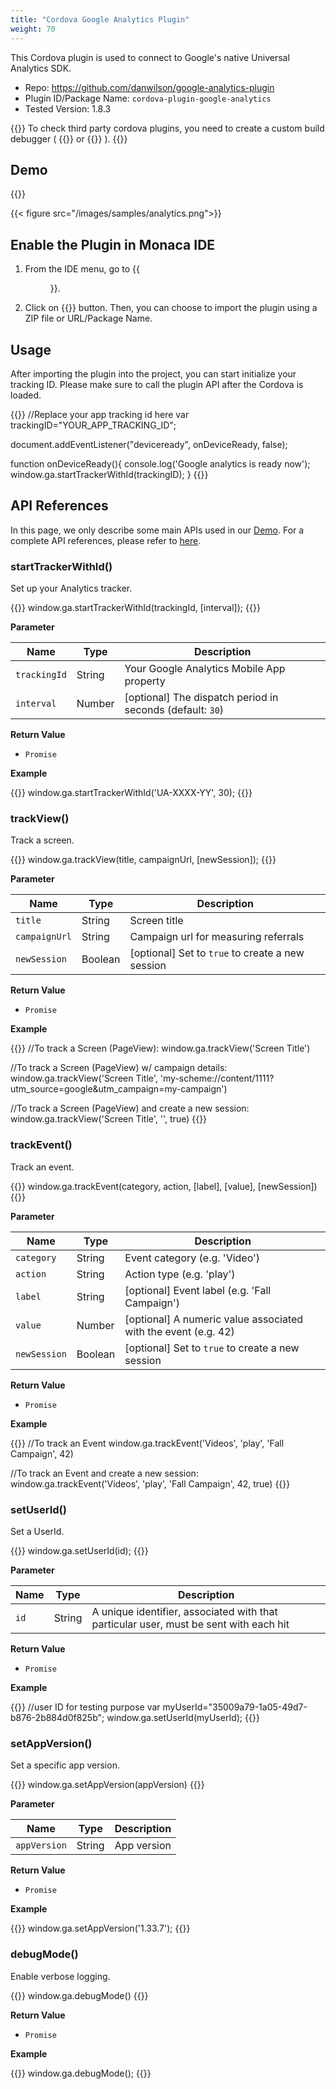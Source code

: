 ```yaml
---
title: "Cordova Google Analytics Plugin"
weight: 70
---
```


This Cordova plugin is used to connect to Google's native Universal Analytics SDK.

- Repo: https://github.com/danwilson/google-analytics-plugin
- Plugin ID/Package Name: `cordova-plugin-google-analytics`
- Tested Version: 1.8.3

{{<note>}}
To check third party cordova plugins, you need to create a custom build debugger ( {{<link title="Android version" href="https://docs.monaca.io/en/products_guide/debugger/installation/debugger_android/#build-and-install-custom-monaca-debugger">}} or {{<link title="iOS version" href="https://docs.monaca.io/en/products_guide/debugger/installation/debugger_ios/#how-to-build-custom-monaca-debugger">}} ).
{{</note>}}

## Demo 

{{<import pid="5ac33902e7888548428b4567" title="Google Analytics Plugin Demo">}}

{{< figure src="/images/samples/analytics.png">}}

## Enable the Plugin in Monaca IDE

1.  From the IDE menu, go to {{<menu menu1="Config" menu2="Manage Cordova Plugins">}}.

2.  Click on {{<guilabel name="Import Cordova Plugin">}} button. Then, you can choose to import the plugin using a ZIP file or URL/Package Name. 

## Usage

After importing the plugin into the project, you can start initialize your tracking ID. Please make sure to call the plugin API after the Cordova is loaded. 

{{<highlight javascript>}}
//Replace your app tracking id here
var trackingID="YOUR_APP_TRACKING_ID";

document.addEventListener("deviceready", onDeviceReady, false);

function onDeviceReady(){
    console.log('Google analytics is ready now');
    window.ga.startTrackerWithId(trackingID);
}
{{</highlight>}}

## API References

In this page, we only describe some main APIs used in our [Demo](https://monaca.mobi/directimport?pid=5ac33902e7888548428b4567). For a complete API references, please refer to [here](https://github.com/danwilson/google-analytics-plugin).

### startTrackerWithId()

Set up your Analytics tracker.

{{<highlight javascript>}}
window.ga.startTrackerWithId(trackingId, [interval]);
{{</highlight>}}

**Parameter**

Name | Type | Description
-----|------|-------------
`trackingId` | String | Your Google Analytics Mobile App property
`interval` | Number | [optional] The dispatch period in seconds (default: `30`)

**Return Value**

- `Promise`

**Example**

{{<highlight javascript>}}
window.ga.startTrackerWithId('UA-XXXX-YY', 30);
{{</highlight>}}

### trackView()

Track a screen.

{{<highlight javascript>}}
window.ga.trackView(title, campaignUrl, [newSession]);
{{</highlight>}}

**Parameter**

Name | Type | Description
-----|------|-------------
`title` | String | Screen title
`campaignUrl` | String | Campaign url for measuring referrals
`newSession` | Boolean | [optional] Set to `true` to create a new session

**Return Value**

- `Promise`

**Example**

{{<highlight javascript>}}
//To track a Screen (PageView):
window.ga.trackView('Screen Title')

//To track a Screen (PageView) w/ campaign details:
window.ga.trackView('Screen Title', 'my-scheme://content/1111?utm_source=google&utm_campaign=my-campaign')

//To track a Screen (PageView) and create a new session:
window.ga.trackView('Screen Title', '', true)
{{</highlight>}}

### trackEvent()

Track an event.

{{<highlight javascript>}}
window.ga.trackEvent(category, action, [label], [value], [newSession])
{{</highlight>}}

**Parameter**

Name | Type | Description
-----|------|-------------
`category` | String | Event category (e.g. 'Video')
`action` | String | Action type (e.g. 'play')
`label` | String | [optional] Event label (e.g. 'Fall Campaign')
`value` | Number | [optional] A numeric value associated with the event (e.g. 42)
`newSession` | Boolean | [optional] Set to `true` to create a new session

**Return Value**

- `Promise`

**Example**

{{<highlight javascript>}}
//To track an Event
window.ga.trackEvent('Videos', 'play', 'Fall Campaign', 42)

//To track an Event and create a new session:
window.ga.trackEvent('Videos', 'play', 'Fall Campaign', 42, true)
{{</highlight>}}

### setUserId()

Set a UserId.

{{<highlight javascript>}}
window.ga.setUserId(id);
{{</highlight>}}

**Parameter**

Name | Type | Description
-----|------|-------------
`id` | String | A unique identifier, associated with that particular user, must be sent with each hit

**Return Value**

- `Promise`

**Example**

{{<highlight javascript>}}
//user ID for testing purpose
var myUserId="35009a79-1a05-49d7-b876-2b884d0f825b";
window.ga.setUserId(myUserId);
{{</highlight>}}

### setAppVersion()

Set a specific app version.

{{<highlight javascript>}}
window.ga.setAppVersion(appVersion)
{{</highlight>}}

**Parameter**

Name | Type | Description
-----|------|-------------
`appVersion` | String | App version

**Return Value**

- `Promise`

**Example**

{{<highlight javascript>}}
window.ga.setAppVersion('1.33.7');
{{</highlight>}}


### debugMode()

Enable verbose logging.

{{<highlight javascript>}}
window.ga.debugMode()
{{</highlight>}}

**Return Value**

- `Promise`

**Example**

{{<highlight javascript>}}
window.ga.debugMode();
{{</highlight>}}


